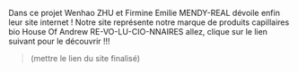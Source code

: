 Dans ce projet Wenhao ZHU et Firmine Emilie MENDY-REAL dévoile enfin leur site internet ! Notre site représente notre marque de produits capillaires bio House Of Andrew RE-VO-LU-CIO-NNAIRES allez, clique sur le lien suivant pour le découvrir !!!
> (mettre le lien du site finalisé)
